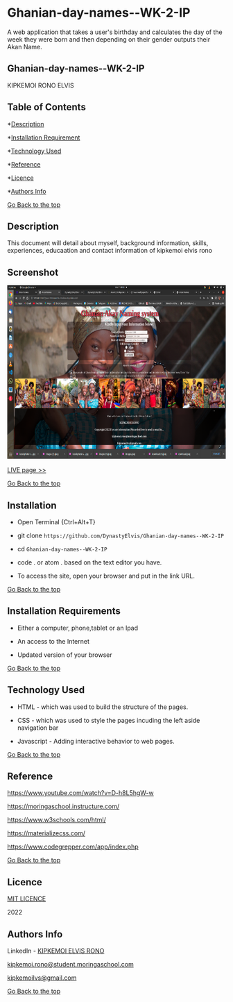 # Ghanian-day-names--WK-2-IP
A web application that takes a user's birthday and calculates the day of the week they were born and then depending on their gender outputs their Akan Name. 
## Ghanian-day-names--WK-2-IP


KIPKEMOI RONO ELVIS


## Table of Contents

*[Description](#Description)


*[Installation Requirement](#Installation-Requirement)


*[Technology Used](#Technology-Used)


*[Reference](#Reference)


*[Licence](#Licence)


*[Authors Info](#Authors-Info)





[Go Back to the top](#Ghanian-day-names--WK-2-IP)
## Description
This document will detail about myself, background information, skills, experiences, educaation and contact information of kipkemoi elvis rono

## Screenshot
<img src="https://github.com/DynastyElvis/Ghanian-day-names--WK-2-IP/blob/main/images/Screenshot%20from%202022-03-07%2000-08-51.png" width="800px" height="400px">

[LIVE page >>](https://dynastyelvis.github.io/Ghanian-day-names--WK-2-IP/)


[Go Back to the top](#Ghanian-day-names--WK-2-IP)

## Installation
* Open Terminal {Ctrl+Alt+T}

* git clone ```https://github.com/DynastyElvis/Ghanian-day-names--WK-2-IP```

* cd ```Ghanian-day-names--WK-2-IP```

* code . or atom . based on the text editor you have.

* To access the site, open your browser and put in the link URL.


[Go Back to the top](#Ghanian-day-names--WK-2-IP)

## Installation Requirements

* Either a computer, phone,tablet or an Ipad

* An access to the Internet

* Updated version of your browser

[Go Back to the top](#Ghanian-day-names--WK-2-IP)

## Technology Used
* HTML - which was used to build the structure of the pages.

* CSS - which was used to style the pages incuding the left aside navigation bar

* Javascript - Adding interactive behavior to web pages.

[Go Back to the top](#Ghanian-day-names--WK-2-IP)

## Reference
https://www.youtube.com/watch?v=D-h8L5hgW-w

https://moringaschool.instructure.com/ 

https://www.w3schools.com/html/

https://materializecss.com/

https://www.codegrepper.com/app/index.php

[Go Back to the top](#Ghanian-day-names--WK-2-IP)

## Licence

[MIT LICENCE](https://github.com/DynastyElvis/sUBMISSION-2-Independent-Project---Portfolio-Landing-Page/blob/main/LICENSE)

2022

## Authors Info
LinkedIn - [KIPKEMOI ELVIS RONO](https://www.linkedin.com/in/elvis-rono-aa3548209/)

kipkemoi.rono@student.moringaschool.com

kipkemoilvs@gmail.com

[Go Back to the top](#Ghanian-day-names--WK-2-IP)

